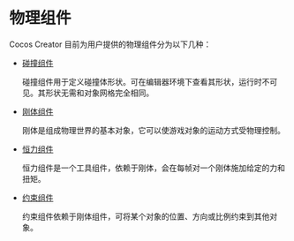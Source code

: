 # 物理组件

Cocos Creator 目前为用户提供的物理组件分为以下几种：

- [碰撞组件](physics-collider.md)

    碰撞组件用于定义碰撞体形状。可在编辑器环境下查看其形状，运行时不可见。其形状无需和对象网格完全相同。

- [刚体组件](physics-rigidbody.md)

    刚体是组成物理世界的基本对象，它可以使游戏对象的运动方式受物理控制。

- [恒力组件](physics-constantForce.md)

    恒力组件是一个工具组件，依赖于刚体，会在每帧对一个刚体施加给定的力和扭矩。

- [约束组件](physics-constraint.md)

    约束组件依赖于刚体组件，可将某个对象的位置、方向或比例约束到其他对象。
